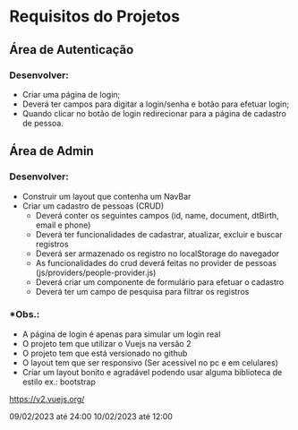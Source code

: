# Requisitos do Projetos

## Área de Autenticação

### Desenvolver: 

- Criar uma página de login;
- Deverá ter campos para digitar a login/senha e botão para efetuar login;
- Quando clicar no botão de login redirecionar para a página de cadastro de pessoa.

## Área de Admin

### Desenvolver:

- Construir um layout que contenha um NavBar
- Criar um cadastro de pessoas (CRUD)
   - Deverá conter os seguintes campos (id, name, document, dtBirth, email e phone)
   - Deverá ter funcionalidades de cadastrar, atualizar, excluir e buscar registros
   - Deverá ser armazenado os registro no localStorage do navegador
   - As funcionalidades do crud deverá feitas no provider de pessoas (js/providers/people-provider.js)
   - Deverá criar um componente de formulário para efetuar o cadastro
   - Deverá ter um campo de pesquisa para filtrar os registros

### *Obs.:
- A página de login é apenas para simular um login real
- O projeto tem que utilizar o Vuejs na versão 2
- O projeto tem que está versionado no github
- O layout tem que ser responsivo (Ser acessível no pc e em celulares)
- Criar um layout bonito e agradável podendo usar alguma biblioteca de estilo ex.: bootstrap 

https://v2.vuejs.org/

09/02/2023 até 24:00
10/02/2023 até 12:00

